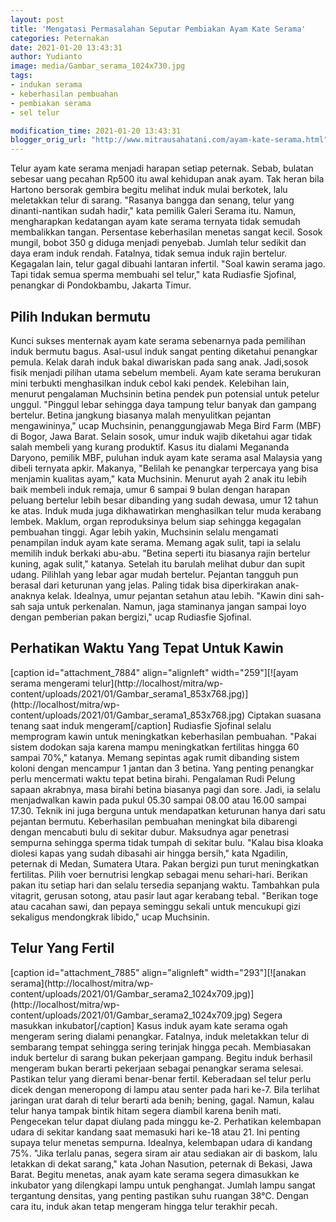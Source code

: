 ```yaml
---
layout: post
title: 'Mengatasi Permasalahan Seputar Pembiakan Ayam Kate Serama'
categories: Peternakan
date: 2021-01-20 13:43:31
author: Yudianto
image: media/Gambar_serama_1024x730.jpg
tags:
- indukan serama
- keberhasilan pembuahan
- pembiakan serama
- sel telur

modification_time: 2021-01-20 13:43:31
blogger_orig_url: "http://www.mitrausahatani.com/ayam-kate-serama.html"
---
```


Telur ayam kate serama menjadi harapan setiap peternak. Sebab, bulatan sebesar
uang pecahan Rp500 itu awal kehidupan anak ayam. Tak heran bila Hartono
bersorak gembira begitu melihat induk mulai berkotek, lalu meletakkan telur di
sarang. "Rasanya bangga dan senang, telur yang dinanti-nantikan sudah hadir,"
kata pemilik Galeri Serama itu. Namun, mengharapkan kedatangan ayam kate
serama ternyata tidak semudah membalikkan tangan. Persentase keberhasilan
menetas sangat kecil. Sosok mungil, bobot 350 g diduga menjadi penyebab.
Jumlah telur sedikit dan daya eram induk rendah. Fatalnya, tidak semua induk
rajin bertelur. Kegagalan lain, telur gagal dibuahi lantaran infertil. "Soal
kawin serama jago. Tapi tidak semua sperma membuahi sel telur," kata Rudiasfie
Sjofinal, penangkar di Pondokbambu, Jakarta Timur.

## Pilih Indukan bermutu

Kunci sukses menternak ayam kate serama sebenarnya pada pemilihan induk
bermutu bagus. Asal-usul induk sangat penting diketahui penangkar pemula.
Kelak darah induk bakal diwariskan pada sang anak. Jadi,sosok fisik menjadi
pilihan utama sebelum membeli. Ayam kate serama berukuran mini terbukti
menghasilkan induk cebol kaki pendek. Kelebihan lain, menurut pengalaman
Muchsinin betina pendek pun potensial untuk petelur unggul. "Pinggul lebar
sehingga daya tampung telur banyak dan gampang bertelur. Betina jangkung
biasanya malah menyulitkan pejantan mengawininya," ucap Muchsinin,
penanggungjawab Mega Bird Farm (MBF) di Bogor, Jawa Barat. Selain sosok, umur
induk wajib diketahui agar tidak salah membeli yang kurang produktif. Kasus
itu dialami Megananda Daryono, pemilik MBF, puluhan induk ayam kate serama
asal Malaysia yang dibeli ternyata apkir. Makanya, "Belilah ke penangkar
terpercaya yang bisa menjamin kualitas ayam," kata Muchsinin. Menurut ayah 2
anak itu lebih baik membeli induk remaja, umur 6 sampai 9 bulan dengan harapan
peluang bertelur lebih besar dibanding yang sudah dewasa, umur 12 tahun ke
atas. Induk muda juga dikhawatirkan menghasilkan telur muda kerabang lembek.
Maklum, organ reproduksinya belum siap sehingga kegagalan pembuahan tinggi.
Agar lebih yakin, Muchsinin selalu mengamati penampilan induk ayam kate
serama. Memang agak sulit, tapi ia selalu memilih induk berkaki abu-abu.
"Betina seperti itu biasanya rajin bertelur kuning, agak sulit," katanya.
Setelah itu barulah melihat dubur dan supit udang. Pilihlah yang lebar agar
mudah bertelur. Pejantan tangguh pun berasal dari keturunan yang jelas. Paling
tidak bisa diperkirakan anak-anaknya kelak. Idealnya, umur pejantan setahun
atau lebih. "Kawin dini sah-sah saja untuk perkenalan. Namun, jaga staminanya
jangan sampai loyo dengan pemberian pakan bergizi," ucap Rudiasfie Sjofinal.

## Perhatikan Waktu Yang Tepat Untuk Kawin

[caption id="attachment_7884" align="alignleft" width="259"][![ayam serama
mengerami telur](http://localhost/mitra/wp-
content/uploads/2021/01/Gambar_serama1_853x768.jpg)](http://localhost/mitra/wp-
content/uploads/2021/01/Gambar_serama1_853x768.jpg) Ciptakan suasana tenang
saat induk mengeram[/caption] Rudiasfie Sjofinal selalu memprogram kawin untuk
meningkatkan keberhasilan pembuahan. "Pakai sistem dodokan saja karena mampu
meningkatkan fertilitas hingga 60 sampai 70%," katanya. Memang sepintas agak
rumit dibanding sistem koloni dengan mencampur 1 jantan dan 3 betina. Yang
penting penangkar perlu mencermati waktu tepat betina birahi. Pengalaman Rudi
Pelung sapaan akrabnya, masa birahi betina biasanya pagi dan sore. Jadi, ia
selalu menjadwalkan kawin pada pukul 05.30 sampai 08.00 atau 16.00 sampai
17.30. Teknik ini juga berguna untuk mendapatkan keturunan hanya dari satu
pejantan bermutu. Keberhasilan pembuahan meningkat bila dibarengi dengan
mencabuti bulu di sekitar dubur. Maksudnya agar penetrasi sempurna sehingga
sperma tidak tumpah di sekitar bulu. "Kalau bisa kloaka diolesi kapas yang
sudah dibasahi air hingga bersih," kata Ngadilin, peternak di Medan, Sumatera
Utara. Pakan bergizi pun turut meningkatkan fertilitas. Pilih voer bernutrisi
lengkap sebagai menu sehari-hari. Berikan pakan itu setiap hari dan selalu
tersedia sepanjang waktu. Tambahkan pula vitagrit, gerusan sotong, atau pasir
laut agar kerabang tebal. "Berikan toge atau cacahan sawi, dan pepaya seminggu
sekali untuk mencukupi gizi sekaligus mendongkrak libido," ucap Muchsinin.

## Telur Yang Fertil

[caption id="attachment_7885" align="alignleft" width="293"][![anakan
serama](http://localhost/mitra/wp-
content/uploads/2021/01/Gambar_serama2_1024x709.jpg)](http://localhost/mitra/wp-
content/uploads/2021/01/Gambar_serama2_1024x709.jpg) Segera masukkan
inkubator[/caption] Kasus induk ayam kate serama ogah mengeram sering dialami
penangkar. Fatalnya, induk meletakkan telur di sembarang tempat sehingga
sering terinjak hingga pecah. Membiasakan induk bertelur di sarang bukan
pekerjaan gampang. Begitu induk berhasil mengeram bukan berarti pekerjaan
sebagai penangkar serama selesai. Pastikan telur yang dierami benar-benar
fertil. Keberadaan sel telur perlu dicek dengan meneropong di lampu atau
senter pada hari ke-7. Bila terlihat jaringan urat darah di telur berarti ada
benih; bening, gagal. Namun, kalau telur hanya tampak bintik hitam segera
diambil karena benih mati. Pengecekan telur dapat diulang pada minggu ke-2.
Perhatikan kelembapan udara di sekitar kandang saat memasuki hari ke-18 atau
21. Ini penting supaya telur menetas sempurna. Idealnya, kelembapan udara di
kandang 75%. "Jika terlalu panas, segera siram air atau sediakan air di
baskom, lalu letakkan di dekat sarang," kata Johan Nasution, peternak di
Bekasi, Jawa Barat. Begitu menetas, anak ayam kate serama segera dimasukkan ke
inkubator yang dilengkapi lampu untuk penghangat. Jumlah lampu sangat
tergantung densitas, yang penting pastikan suhu ruangan 38°C. Dengan cara itu,
induk akan tetap mengeram hingga telur terakhir pecah.


